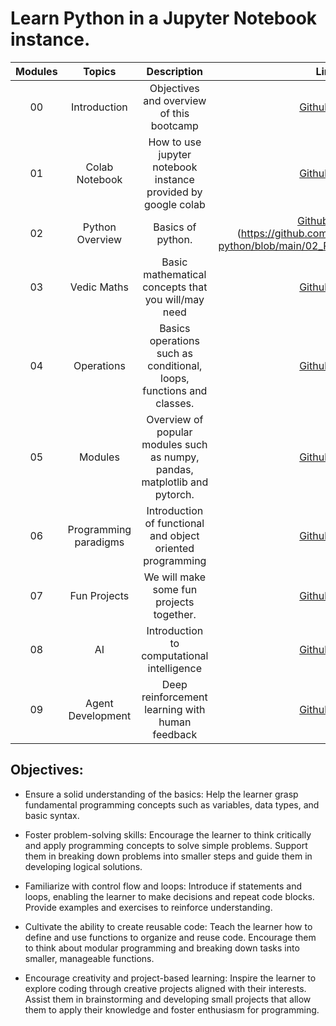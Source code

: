 # Learn Python in a Jupyter Notebook instance.

| Modules | Topics | Description | Link |
|:--:|:--:|:--:| :--: |
| 00 | Introduction | Objectives and overview of this bootcamp | [Github Link](https://github.com/mrArpanM/learn-python/blob/main/00_Introduction.ipynb) |
| 01 | Colab Notebook | How to use jupyter notebook instance provided by google colab | [Github Link](https://github.com/mrArpanM/learn-python/blob/main/01_ColabNotebook.ipynb) |
| 02 | Python Overview | Basics of python.| [Github Link]([https://github.com/mrArpanM/learn-python/blob/main/00_Introduction.ipynb)](https://github.com/mrArpanM/learn-python/blob/main/02_PythonOverview.ipynb) |
| 03 | Vedic Maths | Basic mathematical concepts that you will/may need | [Github Link](https://github.com/mrArpanM/learn-python/blob/main/03_VedicMaths.ipynb) |
| 04 | Operations | Basics operations such as conditional, loops, functions and classes. | [Github Link](https://github.com/mrArpanM/learn-python/blob/main/04_Operations.ipynb) |
| 05 | Modules | Overview of popular modules such as numpy, pandas, matplotlib and pytorch. | [Github Link](https://github.com/mrArpanM/learn-python/blob/main/05_Modules.ipynb) |
| 06 | Programming paradigms | Introduction of functional and object oriented programming | [Github Link](https://github.com/mrArpanM/learn-python/blob/main/0.ipynb) |
| 07 | Fun Projects | We will make some fun projects together. | [Github Link](https://github.com/mrArpanM/learn-python/blob/main/0.ipynb) |
| 08 | AI | Introduction to computational intelligence | [Github Link](https://github.com/mrArpanM/learn-python/blob/main/0.ipynb) |
| 09 | Agent Development | Deep reinforcement learning with human feedback | [Github Link](https://github.com/mrArpanM/learn-python/blob/main/0.ipynb) |

## Objectives:

*  Ensure a solid understanding of the basics: Help the learner grasp fundamental programming concepts such as variables, data types, and basic syntax.

* Foster problem-solving skills: Encourage the learner to think critically and apply programming concepts to solve simple problems. Support them in breaking down problems into smaller steps and guide them in developing logical solutions.

* Familiarize with control flow and loops: Introduce if statements and loops, enabling the learner to make decisions and repeat code blocks. Provide examples and exercises to reinforce understanding.

* Cultivate the ability to create reusable code: Teach the learner how to define and use functions to organize and reuse code. Encourage them to think about modular programming and breaking down tasks into smaller, manageable functions.

* Encourage creativity and project-based learning: Inspire the learner to explore coding through creative projects aligned with their interests. Assist them in brainstorming and developing small projects that allow them to apply their knowledge and foster enthusiasm for programming.
